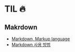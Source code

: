 # TIL :fire:

## Makrdown

- [Markdown, Markup language](Markdown/README.md)
- [Markdown 사용 방법](Markdown/markdown.md)